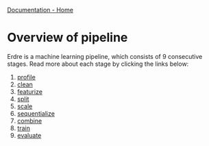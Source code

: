 [Documentation - Home](../index.md)

# Overview of pipeline

Erdre is a machine learning pipeline, which consists of 9 consecutive stages.
Read more about each stage by clicking the links below:

1.  [profile](stages/01_profile.md)
2.  [clean](stages/02_clean.md)
3.  [featurize](stages/03_featurize.md)
4.  [split](stages/04_split.md)
5.  [scale](stages/05_scale.md)
6.  [sequentialize](stages/06_sequentialize.md)
7.  [combine](stages/07_combine.md)
8.  [train](stages/08_train.md)
9.  [evaluate](stages/09_evaluate.md)
